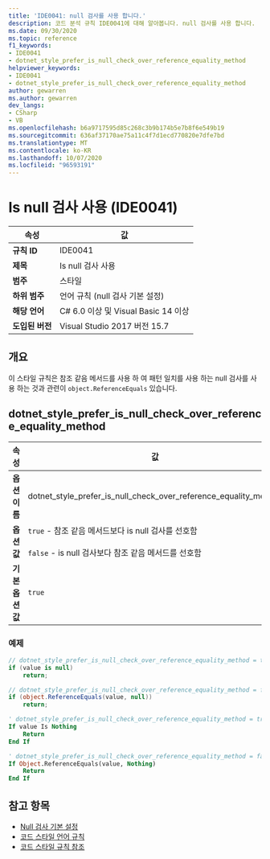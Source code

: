 ```yaml
---
title: 'IDE0041: null 검사를 사용 합니다.'
description: 코드 분석 규칙 IDE0041에 대해 알아봅니다. null 검사를 사용 합니다.
ms.date: 09/30/2020
ms.topic: reference
f1_keywords:
- IDE0041
- dotnet_style_prefer_is_null_check_over_reference_equality_method
helpviewer_keywords:
- IDE0041
- dotnet_style_prefer_is_null_check_over_reference_equality_method
author: gewarren
ms.author: gewarren
dev_langs:
- CSharp
- VB
ms.openlocfilehash: b6a9717595d85c268c3b9b174b5e7b8f6e549b19
ms.sourcegitcommit: 636af37170ae75a11c4f7d1ecd770820e7dfe7bd
ms.translationtype: MT
ms.contentlocale: ko-KR
ms.lasthandoff: 10/07/2020
ms.locfileid: "96593191"
---
```

# <a name="use-is-null-check-ide0041"></a>Is null 검사 사용 (IDE0041)

|속성|값|
|-|-|
| **규칙 ID** | IDE0041 |
| **제목** | Is null 검사 사용 |
| **범주** | 스타일 |
| **하위 범주** | 언어 규칙 (null 검사 기본 설정) |
| **해당 언어** | C# 6.0 이상 및 Visual Basic 14 이상 |
| **도입된 버전** | Visual Studio 2017 버전 15.7 |

## <a name="overview"></a>개요

이 스타일 규칙은 참조 같음 메서드를 사용 하 여 패턴 일치를 사용 하는 null 검사를 사용 하는 것과 관련이 `object.ReferenceEquals` 있습니다.

## <a name="dotnet_style_prefer_is_null_check_over_reference_equality_method"></a>dotnet_style_prefer_is_null_check_over_reference_equality_method

|속성|값|
|-|-|
| **옵션 이름** | dotnet_style_prefer_is_null_check_over_reference_equality_method
| **옵션 값** | `true` - 참조 같음 메서드보다 is null 검사를 선호함<br /><br />`false` - is null 검사보다 참조 같음 메서드를 선호함 |
| **기본 옵션 값** | `true` |

### <a name="example"></a>예제

```csharp
// dotnet_style_prefer_is_null_check_over_reference_equality_method = true
if (value is null)
    return;

// dotnet_style_prefer_is_null_check_over_reference_equality_method = false
if (object.ReferenceEquals(value, null))
    return;
```

```vb
' dotnet_style_prefer_is_null_check_over_reference_equality_method = true
If value Is Nothing
    Return
End If

' dotnet_style_prefer_is_null_check_over_reference_equality_method = false
If Object.ReferenceEquals(value, Nothing)
    Return
End If
```

## <a name="see-also"></a>참고 항목

- [Null 검사 기본 설정](null-checking-preferences.md)
- [코드 스타일 언어 규칙](language-rules.md)
- [코드 스타일 규칙 참조](index.md)
